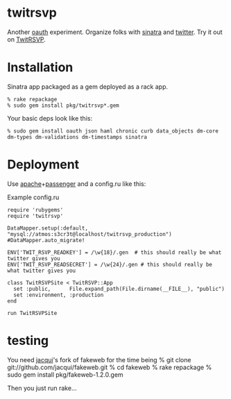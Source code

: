 twitrsvp
========
Another [oauth][oauth] experiment.  Organize folks with [sinatra][sinatra] and [twitter][twitter].  Try it out on [TwitRSVP][twitrsvp].

Installation
============
Sinatra app packaged as a gem deployed as a rack app.

    % rake repackage
    % sudo gem install pkg/twitrsvp*.gem

Your basic deps look like this:

    % sudo gem install oauth json haml chronic curb data_objects dm-core dm-types dm-validations dm-timestamps sinatra

Deployment
==========
Use [apache][apache]+[passenger][passenger] and a config.ru like this:

Example config.ru

    require 'rubygems'
    require 'twitrsvp'

    DataMapper.setup(:default, "mysql://atmos:s3cr3t@localhost/twitrsvp_production")
    #DataMapper.auto_migrate!

    ENV['TWIT_RSVP_READKEY'] = /\w{18}/.gen  # this should really be what twitter gives you
    ENV['TWIT_RSVP_READSECRET'] = /\w{24}/.gen # this should really be what twitter gives you

    class TwitRSVPSite < TwitRSVP::App
      set :public,      File.expand_path(File.dirname(__FILE__), "public")
      set :environment, :production
    end

    run TwitRSVPSite

testing
=======
You need [jacqui][jacqui]'s fork of fakeweb for the time being
    % git clone git://github.com/jacqui/fakeweb.git
    % cd fakeweb
    % rake repackage
    % sudo gem install pkg/fakeweb-1.2.0.gem

Then you just run rake...

[jacqui]: http://github.com/jacqui
[sinatra]: http://www.sinatrarb.com
[twitrsvp]: http://twitrsvp.com
[twitter]: http://twitter.com
[oauth]: http://oauth.net
[apache]: http://httpd.apache.org
[passenger]: http://modrails.com
